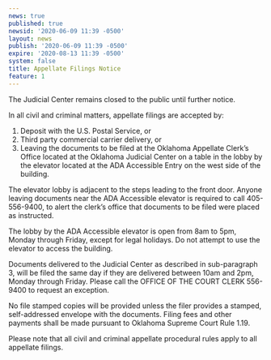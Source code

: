 ```yaml
---
news: true
published: true
newsid: '2020-06-09 11:39 -0500'
layout: news
publish: '2020-06-09 11:39 -0500'
expire: '2020-08-13 11:39 -0500'
system: false
title: Appellate Filings Notice
feature: 1
---
```

The Judicial Center remains closed to the public until further notice. 

In all civil and criminal matters, appellate filings are accepted by: 
1. Deposit with the U.S. Postal Service, or 
2. Third party commercial carrier delivery, or 
3. Leaving the documents to be filed at the Oklahoma Appellate Clerk’s Office located at the Oklahoma Judicial Center on a table in the lobby by the elevator located at the ADA Accessible Entry on the west side of the building. 

The elevator lobby is adjacent to the steps leading to the front door. Anyone leaving documents near the ADA Accessible elevator is required to call 405-556-9400, to alert the clerk’s office that documents to be filed were placed as instructed. 

The lobby by the ADA Accessible elevator is open from 8am to 5pm, Monday through Friday, except for legal holidays.  Do not attempt to use the elevator to access the building.

Documents delivered to the Judicial Center as described in sub-paragraph 3, will be filed the same day if they are delivered between 10am and 2pm, Monday through Friday. Please call the OFFICE OF THE COURT CLERK 556-9400 to request an exception. 

No file stamped copies will be provided unless the filer provides a stamped, self-addressed envelope with the documents. Filing fees and other payments shall be made pursuant to Oklahoma Supreme Court Rule 1.19. 

Please note that all civil and criminal appellate procedural rules apply to all appellate filings.

